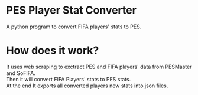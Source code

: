 # PES Player Stat Converter
A python program to convert FIFA players' stats to PES.<br>
# How does it work?
It uses web scraping to exctract PES and FIFA players' data from PESMaster and SoFIFA. <br>
Then it will convert FIFA Players' stats to PES stats.<br>
At the end It exports all converted players new stats into json files.
